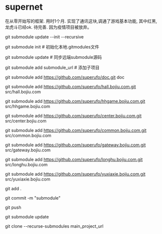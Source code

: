# supernet  

在从零开始写的框架. 用时1个月. 实现了通讯这块,调通了游戏基本功能, 其中红黑,龙虎斗已经ok. 待完善.  因为疫情项目被放弃。

git submodule update    --init  --recursive



git submodule init  # 初始化本地.gitmodules文件



git submodule update  # 同步远端submodule源码



git submodule add submodule_url  # 添加子项目

git submodule  add  https://github.com/superufo/doc.git   doc

git submodule  add https://github.com/superufo/hall.bojiu.com.git   src/hall.bojiu.com

git submodule  add https://github.com/superufo/hhgame.bojiu.com.git   src/hhgame.bojiu.com

git submodule  add https://github.com/superufo/center.bojiu.com.git   src/center.bojiu.com

git submodule  add https://github.com/superufo/common.bojiu.com.git   src/common.bojiu.com

git submodule  add https://github.com/superufo/gateway.bojiu.com.git   src/gateway.bojiu.com

git submodule  add https://github.com/superufo/longhu.bojiu.com.git   src/longhu.bojiu.com

git submodule  add  https://github.com/superufo/yuxiaxie.bojiu.com.git   src/yuxiaxie.bojiu.com



git add .



git commit -m  "submodule"



git push 



git submodule update



git   clone  --recurse-submodules   main_project_url

